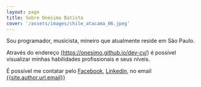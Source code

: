 ```yaml
---
layout: page
title: Sobre Onésimo Batista
cover: '/assets/images/chile_atacama_06.jpeg'
---
```


Sou programador, musicista, mineiro que atualmente reside em São Paulo.

Através do endereço <a href="https://onesimo.github.io/dev-cv/">(https://onesimo.github.io/dev-cv/)</a> é possível visualizar minhas habilidades profissionais e seus níveis.

É possível me contatar pelo [Facebook]({{site.author.url.facebook}}), [Linkedin]({{site.author.url.linkedin}}),
no email <a href="mailto:{{site.author.url.email}}">{{site.author.url.email}}</a>
